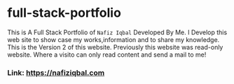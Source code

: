 # full-stack-portfolio
This is A Full Stack Portfolio of `Nafiz Iqbal` Developed By Me. 
I Develop this web site to show case my works,information and to share my knowledge.
This is the Version 2 of this website. Previously this website was read-only website. Where a visito can only read content and send a mail to me! 


### Link: https://nafiziqbal.com ###

